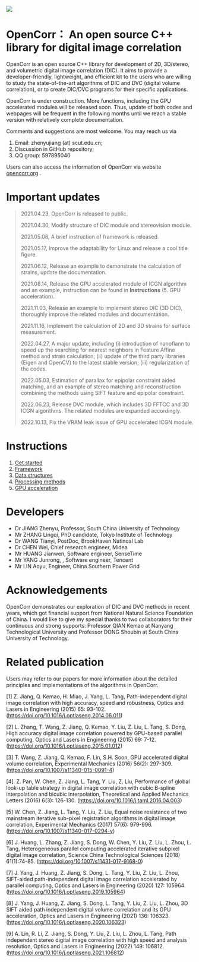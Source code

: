 ![](./img/title_figure.png)

# OpenCorr： An open source C++ library for digital image correlation 

OpenCorr is an open source C++ library for development of 2D, 3D/stereo, and volumetric digital image correlation (DIC). It aims to provide a developer-friendly, lightweight, and efficient kit to the users who are willing to study the state-of-the-art algorithms of DIC and DVC (digital volume correlation), or to create DIC/DVC programs for their specific applications.

OpenCorr is under construction. More functions, including the GPU accelerated modules will be released soon. Thus, update of both codes and webpages will be frequent in the following months until we reach a stable version with relatively complete documentation.

Comments and suggestions are most welcome. You may reach us via

1. Email: zhenyujiang (at) scut.edu.cn;
2. Discussion in GitHub repository;
3. QQ group: 597895040

Users can also access the information of OpenCorr via website [opencorr.org](http://opencorr.org) .

# Important updates

>2021.04.23, OpenCorr is released to public.
>
>2021.04.30, Modify structure of DIC module and stereovision module.
>
>2021.05.08, A brief instruction of framework is released.
>
>2021.05.17, Improve the adaptability for Linux and release a cool title figure.
>
>2021.06.12, Release an example to demonstrate the calculation of strains, update the documentation.
>
>2021.08.14, Release the GPU accelerated module of ICGN algorithm and an example, instruction can be found in **Instructions** (5. GPU acceleration).
>
>2021.11.03, Release an example to implement stereo DIC (3D DIC), thoroughly improve the related modules and documentation.
>
>2021.11.16, Implement the calculation of 2D and 3D strains for surface measurement.
>
>2022.04.27, A major update, including (i) introduction of nanoflann to speed up the searching for nearest neighbors in Feature Affine method and strain calculation; (ii) update of the third party libraries (Eigen and OpenCV) to the latest stable version; (iii) regularization of the codes.
>
>2022.05.03, Estimation of parallax for epipolar constraint aided matching, and an example of stereo matching and reconstruction combining the methods using SIFT feature and epipolar constraint. 
>
>2022.06.23, Release DVC module, which includes 3D FFTCC and 3D ICGN algorithms. The related modules are expanded accordingly.
>
>2022.10.13, Fix the VRAM leak issue of GPU accelerated ICGN module.

# Instructions

1. [Get started](./1_Get_started.md)
2. [Framework](./2_Framework.md)
2. [Data structures](./3_Data_structures.md)
2. [Processing methods](./4_Processing_methods.md)
2. [GPU acceleration](./5_GPU_acceleration.md)

# Developers

- Dr JIANG Zhenyu, Professor, South China University of Technology
- Mr ZHANG Lingqi, PhD candidate, Tokyo Institute of Technology
- Dr WANG Tianyi, PostDoc, BrookHaven Natinoal Lab
- Dr CHEN Wei, Chief research engineer, Midea
- Mr HUANG Jianwen, Software engineer, SenseTime
- Mr YANG Junrong, , Software engineer, Tencent
- Mr LIN Aoyu, Engineer, China Southern Power Grid

# Acknowledgements

OpenCorr demonstrates our exploration of DIC and DVC methods in recent years, which got financial support from National Natural Science Foundation of China. I would like to give my special thanks to two collaborators for their continuous and strong supports: Professor QIAN Kemao at Nanyang Technological University and Professor DONG Shoubin at South China University of Technology.

# Related publication

Users may refer to our papers for more information about the detailed principles and implementations of the algorithms in OpenCorr.

[1] Z. Jiang, Q. Kemao, H. Miao, J. Yang, L. Tang, Path-independent digital image correlation with high accuracy, speed and robustness, Optics and Lasers in Engineering (2015) 65: 93-102. (https://doi.org/10.1016/j.optlaseng.2014.06.011)

[2] L. Zhang, T. Wang, Z. Jiang, Q. Kemao, Y. Liu, Z. Liu, L. Tang, S. Dong, High accuracy digital image correlation powered by GPU-based parallel computing, Optics and Lasers in Engineering (2015) 69: 7-12. (https://doi.org/10.1016/j.optlaseng.2015.01.012)

[3] T. Wang, Z. Jiang, Q. Kemao, F. Lin, S.H. Soon, GPU accelerated digital volume correlation, Experimental Mechanics (2016) 56(2): 297-309. (https://doi.org/10.1007/s11340-015-0091-4)

[4]. Z. Pan, W. Chen, Z. Jiang, L. Tang, Y. Liu, Z. Liu, Performance of global look-up table strategy in digital image correlation with cubic B-spline interpolation and bicubic interpolation, Theoretical and Applied Mechanics Letters (2016) 6(3): 126-130. (https://doi.org/10.1016/j.taml.2016.04.003)

[5] W. Chen, Z. Jiang, L. Tang, Y. Liu, Z. Liu, Equal noise resistance of two mainstream iterative sub-pixel registration algorithms in digital image correlation, Experimental Mechanics (2017) 57(6): 979-996. (https://doi.org/10.1007/s11340-017-0294-y)

[6] J. Huang, L. Zhang, Z. Jiang, S. Dong, W. Chen, Y. Liu, Z. Liu, L. Zhou, L. Tang, Heterogeneous parallel computing accelerated iterative subpixel digital image correlation, Science China Technological Sciences (2018) 61(1):74-85. (https://doi.org/10.1007/s11431-017-9168-0)

[7] J. Yang, J. Huang, Z. Jiang, S. Dong, L. Tang, Y. Liu, Z. Liu, L. Zhou, SIFT-aided path-independent digital image correlation accelerated by parallel computing, Optics and Lasers in Engineering (2020) 127: 105964. (https://doi.org/10.1016/j.optlaseng.2019.105964)

[8] J. Yang, J. Huang, Z. Jiang, S. Dong, L. Tang, Y. Liu, Z. Liu, L. Zhou, 3D SIFT aided path independent digital volume correlation and its GPU acceleration, Optics and Lasers in Engineering (2021) 136: 106323. (https://doi.org/10.1016/j.optlaseng.2020.106323)

[9] A. Lin, R. Li, Z. Jiang, S. Dong, Y. Liu, Z. Liu, L. Zhou, L. Tang, Path independent stereo digital image correlation with high speed and analysis resolution, Optics and Lasers in Engineering (2022) 149: 106812. (https://doi.org/10.1016/j.optlaseng.2021.106812)

